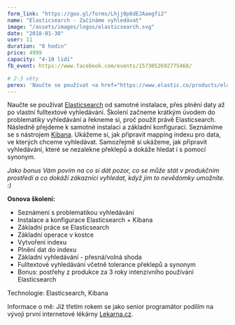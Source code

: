 ```yaml
---
form_link: "https://goo.gl/forms/Lhjj0p6dEJAaegfi2"
name: "Elasticsearch - Začínáme vyhledávat"
image: "/assets/images/logos/elasticsearch.svg"
date: "2018-01-30"
user: 11
duration: "8 hodin"
price: 4999
capacity: "4-10 lidí"
fb_event: https://www.facebook.com/events/1573052692775468/

# 2-3 věty
perex: 'Naučte se používat <a href="https://www.elastic.co/products/elasticsearch">Elasticsearch</a> od samotné instalace, přes plnění daty až po vlastní fulltextové vyhledávání. Odhalíme problematiku vyhledávání a řekneme si, proč použít právě Elasticsearch.'
---
```


Naučte se používat <a href="https://www.elastic.co/products/elasticsearch">Elasticsearch</a> od samotné instalace, přes plnění daty až po vlastní fulltextové vyhledávání. Školení začneme krátkým úvodem do problematiky vyhledávání a řekneme si, proč použít právě Elasticsearch. Následně přejdeme k samotné instalaci a základní konfiguraci. Seznámíme se s nástrojem <a href="https://www.elastic.co/products/kibana">Kibana</a>. Ukážeme si, jak připravit mapping indexu pro data, ve kterých chceme vyhledávat. Samozřejmě si ukážeme, jak připravit vyhledávání, které se nezalekne překlepů a dokáže hledat i s pomocí synonym.

<em>Jako bonus Vám povím na co si dát pozor, co se může stát v produkčním prostředí a co dokáží zákazníci vyhledat, když jim to nevědomky umožníte. :)</em>
    
<p><strong>Osnova školení:</strong>
<ul>
    <li>Seznámení s problematikou vyhledávání</li>
    <li>Instalace a konfigurace Elasticsearch + Kibana</li>
    <li>Základní práce se Elasticsearch</li>
    <li>Základní operace v kostce</li>
    <li>Vytvoření indexu</li>
    <li>Plnění dat do indexu</li>
    <li>Základní vyhledávání - přesná/volná shoda</li>
    <li>Fulltextové vyhledávání včetně tolerance překlepů a synonym</li>
    <li>Bonus: postřehy z produkce za 3 roky intenzivního používání Elasticsearch</li>
</ul>

<p>Technologie: Elasticsearch, Kibana</p>
<p>Informace o mě: Již třetím rokem se jako senior programátor podílím na vývoji první internetové lékárny <a href="https://www.lekarna.cz">Lekarna.cz</a>.
